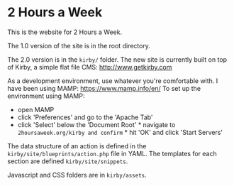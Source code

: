 2 Hours a Week
==============

This is the website for 2 Hours a Week.

The 1.0 version of the site is in the root directory.

The 2.0 version is in the  `kirby/` folder.
The new site is currently built on top of Kirby, a simple flat file CMS: http://www.getkirby.com

As a development environment, use whatever you're comfortable with. I have been using MAMP: https://www.mamp.info/en/
To set up the environment using MAMP: 

* open MAMP 
* click 'Preferences' and go to the 'Apache Tab'
* click 'Select' below the 'Document Root' 
* navigate to `2hoursaweek.org/kirby and confirm`
* hit 'OK' and click 'Start Servers'

The data structure of an action is defined in the `kirby/site/blueprints/action.php` file in YAML.
The templates for each section are defined `kirby/site/snippets`.

Javascript and CSS folders are in `kirby/assets`.

